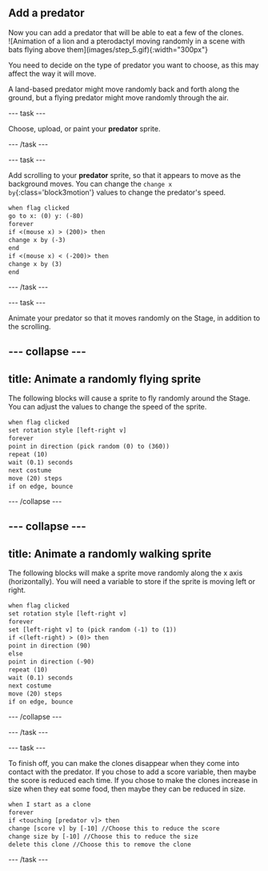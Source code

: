 ## Add a predator

<div style="display: flex; flex-wrap: wrap">
<div style="flex-basis: 200px; flex-grow: 1; margin-right: 15px;">
Now you can add a predator that will be able to eat a few of the clones.
</div>
<div>
![Animation of a lion and a pterodactyl moving randomly in a scene with bats flying above them](images/step_5.gif){:width="300px"}
</div>
</div>

You need to decide on the type of predator you want to choose, as this may affect the way it will move.

A land-based predator might move randomly back and forth along the ground, but a flying predator might move randomly through the air.

--- task ---

Choose, upload, or paint your **predator** sprite.

--- /task ---

--- task ---

Add scrolling to your **predator** sprite, so that it appears to move as the background moves. You can change the `change x by`{:class='block3motion'} values to change the predator's speed.

```blocks3
when flag clicked
go to x: (0) y: (-80)
forever
if <(mouse x) > (200)> then
change x by (-3)
end
if <(mouse x) < (-200)> then
change x by (3)
end
```

--- /task ---


--- task ---

Animate your predator so that it moves randomly on the Stage, in addition to the scrolling.

--- collapse ---
---
title: Animate a randomly flying sprite
---

The following blocks will cause a sprite to fly randomly around the Stage. You can adjust the values to change the speed of the sprite.

```blocks3
when flag clicked
set rotation style [left-right v]
forever
point in direction (pick random (0) to (360))
repeat (10)
wait (0.1) seconds
next costume
move (20) steps
if on edge, bounce
```

--- /collapse ---

--- collapse ---
---
title: Animate a randomly walking sprite
---

The following blocks will make a sprite move randomly along the x axis (horizontally). You will need a variable to store if the sprite is moving left or right.

```blocks3
when flag clicked
set rotation style [left-right v]
forever
set [left-right v] to (pick random (-1) to (1))
if <(left-right) > (0)> then
point in direction (90)
else
point in direction (-90)
repeat (10)
wait (0.1) seconds
next costume
move (20) steps
if on edge, bounce
```

--- /collapse ---

--- /task ---

--- task ---

To finish off, you can make the clones disappear when they come into contact with the predator. If you chose to add a score variable, then maybe the score is reduced each time. If you chose to make the clones increase in size when they eat some food, then maybe they can be reduced in size.

```blocks3
when I start as a clone
forever
if <touching [predator v]> then
change [score v] by [-10] //Choose this to reduce the score
change size by [-10] //Choose this to reduce the size
delete this clone //Choose this to remove the clone
```

--- /task ---

